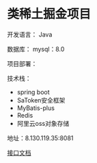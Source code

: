 # 类稀土掘金项目



开发语言： Java

数据库： mysql：8.0

项目部署： 

技术栈：

* spring boot
* SaToken安全框架
* MyBatis-plus
* Redis
* 阿里云oss对象存储

地址：8.130.119.35:8081

[接口文档](https://apifox.com/apidoc/shared-26825bc8-d709-4f1f-96b9-95d8cf209d3d)